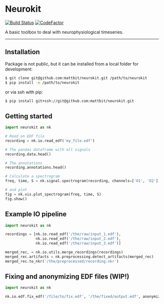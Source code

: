 # Neurokit

[![Build Status](https://travis-ci.com/mattbit/neurokit.svg?token=zKpBnjBx4d1NEMb7zFbd&branch=master)](https://travis-ci.com/mattbit/neurokit)
[![CodeFactor](https://www.codefactor.io/repository/github/mattbit/neurokit/badge?s=18fe45ea01be615bbc76eec86a156970fbffd2e8)](https://www.codefactor.io/repository/github/mattbit/neurokit)

A basic toolbox to deal with neurophysiological timeseries.

---
## Installation

Package is not public, but it can be installed from a local folder for development:

```sh
$ git clone git@github.com:mattbit/neurokit.git /path/to/neurokit
$ pip install -e /path/to/neurokit
```

or via ssh with pip:
```sh
$ pip install git+ssh://git@github.com:mattbit/neurokit.git
```

## Getting started

```python
import neurokit as nk

# Read an EDF file
recording = nk.io.read_edf('my_file.edf')

# The pandas dataframe with all signals
recording.data.head()

# The annotations
recording.annotations.head()

# Calculate a spectrogram
freq, time, S = nk.signal.spectrogram(recording, channels=['O1', 'O2'], window=1, overlap=0.75)

# and plot
fig = nk.vis.plot_spectrogram(freq, time, S)
fig.show()
```


## Example IO pipeline

```python
import neurokit as nk

recordings = [nk.io.read_edf('/the/raw/input_1.edf'),
              nk.io.read_edf('/the/raw/input_2.edf'),
              nk.io.read_edf('/the/raw/input_3.edf')]

merged_rec, = nk.io.utils.merge_recordings(recordings)
merged_rec.artifacts = nk.preprocessing.detect_artifacts(merged_rec)
merged_rec.to_nkr('/the/preprocessed/recording.nkr')

```


## Fixing and anonymizing EDF files (WIP!)

```python
import neurokit as nk

nk.io.edf.fix_edf('/file/to/fix.edf', '/the/fixed/output.edf', anonymize=True)
```
